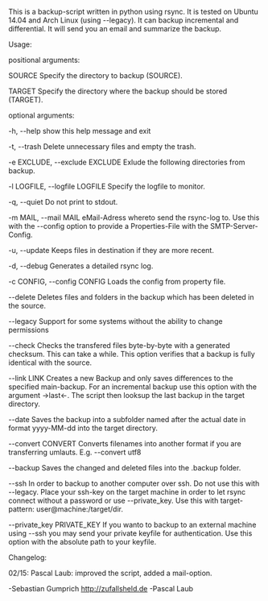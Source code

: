 This is a backup-script written in python using rsync. It is tested on Ubuntu 14.04 and Arch Linux (using --legacy). It can backup incremental and differential. It will send you an email and summarize the backup.

Usage:

positional arguments:

  SOURCE                Specify the directory to backup (SOURCE).
  
  TARGET                Specify the directory where the backup should be
                        stored (TARGET).

optional arguments:

  -h, --help            show this help message and exit
  
  -t, --trash           Delete unnecessary files and empty the trash.
  
  -e EXCLUDE, --exclude EXCLUDE
                        Exlude the following directories from backup.
                        
  -l LOGFILE, --logfile LOGFILE
                        Specify the logfile to monitor.
                        
  -q, --quiet           Do not print to stdout.
  
  -m MAIL, --mail MAIL  eMail-Adress whereto send the rsync-log to. Use this
                        with the --config option to provide a Properties-File
                        with the SMTP-Server-Config.
                        
  -u, --update          Keeps files in destination if they are more recent.
  
  -d, --debug           Generates a detailed rsync log.
  
  -c CONFIG, --config CONFIG
                        Loads the config from property file.
                        
  --delete              Deletes files and folders in the backup which has been
                        deleted in the source.
                        
  --legacy              Support for some systems without the ability to change
                        permissions
                        
  --check               Checks the transfered files byte-by-byte with a
                        generated checksum. This can take a while. This option
                        verifies that a backup is fully identical with the
                        source.
                        
  --link LINK           Creates a new Backup and only saves differences to the
                        specified main-backup. For an incremental backup use
                        this option with the argument ->last<-. The script
                        then looksup the last backup in the target directory.
                        
  --date                Saves the backup into a subfolder named after the
                        actual date in format yyyy-MM-dd into the target
                        directory.
                        
  --convert CONVERT     Converts filenames into another format if you are
                        transferring umlauts. E.g. --convert utf8
                        
  --backup              Saves the changed and deleted files into the .backup
                        folder.
                        
  --ssh                 In order to backup to another computer over ssh. Do
                        not use this with --legacy. Place your ssh-key on the
                        target machine in order to let rsync connect without a
                        password or use --private_key. Use this with target-
                        pattern: user@machine:/target/dir.
                        
  --private_key PRIVATE_KEY
                        If you wanto to backup to an external machine using
                        --ssh you may send your private keyfile for
                        authentication. Use this option with the absolute path
                        to your keyfile.
                        


Changelog:

02/15: Pascal Laub: improved the script, added a mail-option.

-Sebastian Gumprich http://zufallsheld.de
-Pascal Laub
